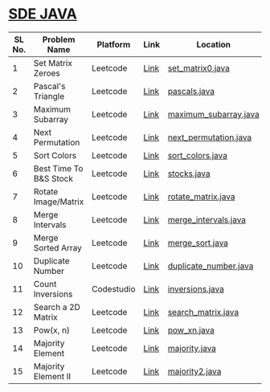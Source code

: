 <h1><a href="https://takeuforward.org/interviews/strivers-sde-sheet-top-coding-interview-problems">SDE JAVA</a></h1>

| SL No. | Problem Name  | Platform           | Link           | Location | Revised |
|--------------------------|--------------------------|----------------------------|-----------------------------|-----------------------------|-----------------------------|
| 1 | Set Matrix Zeroes | Leetcode | <a href="https://leetcode.com/problems/set-matrix-zeroes/">Link</a> | [set_matrix0.java](set_matrix0.java) | ❌ |
| 2 | Pascal's Triangle | Leetcode | <a href="https://leetcode.com/problems/pascals-triangle/">Link</a> | [pascals.java](pascals.java) | ❌ |
| 3 | Maximum Subarray | Leetcode | <a href="https://leetcode.com/problems/maximum-subarray/">Link</a> | [maximum_subarray.java](maximum_subarray.java) | ❌ |
| 4 | Next Permutation | Leetcode | <a href="https://leetcode.com/problems/next-permutation/">Link</a> | [next_permutation.java](next_permutation.java) | ❌ |
| 5 | Sort Colors | Leetcode | <a href="https://leetcode.com/problems/sort-colors/">Link</a> | [sort_colors.java](sort_colors.java) | ❌ |
| 6 | Best Time To B&S Stock | Leetcode | <a href="https://leetcode.com/problems/best-time-to-buy-and-sell-stock/">Link</a> | [stocks.java](stocks.java) | ❌ |
| 7 | Rotate Image/Matrix | Leetcode | <a href="https://leetcode.com/problems/rotate-image/">Link</a> | [rotate_matrix.java](rotate_matrix.java) | ❌ |
| 8 | Merge Intervals | Leetcode | <a href="https://leetcode.com/problems/merge-intervals/">Link</a> | [merge_intervals.java](merge_intervals.java) | ❌ |
| 9 | Merge Sorted Array | Leetcode | <a href="https://leetcode.com/problems/merge-sorted-array/">Link</a> | [merge_sort.java](merge_sort.java) | ❌ |
| 10 | Duplicate Number | Leetcode | <a href="https://leetcode.com/problems/find-the-duplicate-number/">Link</a> | [duplicate_number.java](duplicate_number.java) | ❌ |
| 11 | Count Inversions | Codestudio | <a href="https://www.naukri.com/code360/problems/count-inversions_615">Link</a> | [inversions.java](inversions.java) | ❌ |
| 12 | Search a 2D Matrix | Leetcode | <a href="https://leetcode.com/problems/search-a-2d-matrix/">Link</a> | [search_matrix.java](search_matrix.java) | ❌ |
| 13 | Pow(x, n) | Leetcode | <a href="https://leetcode.com/problems/powx-n/">Link</a> | [pow_xn.java](pow_xn.java) | ❌ |
| 14 | Majority Element | Leetcode | <a href="https://leetcode.com/problems/majority-element/">Link</a> | [majority.java](majority.java) | ❌ |
| 15 | Majority Element II | Leetcode | <a href="https://leetcode.com/problems/majority-element-ii/">Link</a> | [majority2.java](majority2.java) | ❌ |
